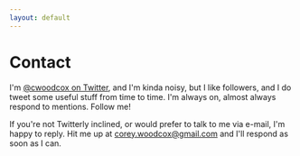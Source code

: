 ```yaml
---
layout: default
---
```


# Contact

I'm [@cwoodcox on Twitter](https://twitter.com/cwoodcox), and I'm kinda noisy,
but I like followers, and I do tweet some useful stuff from time to time. I'm
always on, almost always respond to mentions. Follow me!

If you're not Twitterly inclined, or would prefer to talk to me via e-mail, I'm
happy to reply. Hit me up at
[corey.woodcox@gmail.com](mailto:corey.woodcox@gmail.com) and I'll respond as
soon as I can.
